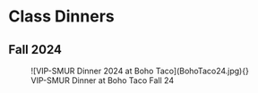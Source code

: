 # Class Dinners

## Fall 2024

<figure markdown="span">
  ![VIP-SMUR Dinner 2024 at Boho Taco](BohoTaco24.jpg){}
  <figcaption>VIP-SMUR Dinner at Boho Taco Fall 24</figcaption>
</figure>

